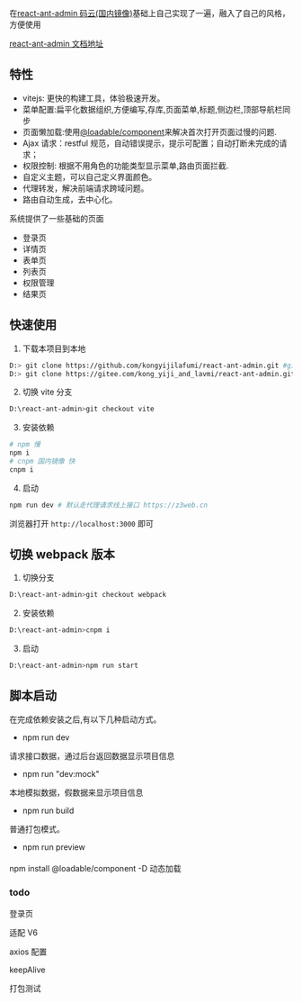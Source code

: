 在[react-ant-admin 码云(国内镜像)](https://gitee.com/kong_yiji_and_lavmi/react-ant-admin)基础上自己实现了一遍，融入了自己的风格，方便使用

[react-ant-admin 文档地址](https://z3web.cn/doc-react-ant-admin/)

## 特性

- vitejs: 更快的构建工具，体验极速开发。
- 菜单配置:扁平化数据组织,方便编写,存库,页面菜单,标题,侧边栏,顶部导航栏同步
- 页面懒加载:使用[@loadable/component](https://loadable-components.com/docs/getting-started/)来解决首次打开页面过慢的问题.
- Ajax 请求：restful 规范，自动错误提示，提示可配置；自动打断未完成的请求；
- 权限控制: 根据不用角色的功能类型显示菜单,路由页面拦截.
- 自定义主题，可以自己定义界面颜色。
- 代理转发，解决前端请求跨域问题。
- 路由自动生成，去中心化。

系统提供了一些基础的页面

- 登录页
- 详情页
- 表单页
- 列表页
- 权限管理
- 结果页

## 快速使用

1. 下载本项目到本地

```bash
D:> git clone https://github.com/kongyijilafumi/react-ant-admin.git #github地址 慢
D:> git clone https://gitee.com/kong_yiji_and_lavmi/react-ant-admin.git #码云地址 快
```

2. 切换 vite 分支

```bash
D:\react-ant-admin>git checkout vite
```

3. 安装依赖

```bash
# npm 慢
npm i
# cnpm 国内镜像 快
cnpm i
```

4. 启动

```bash
npm run dev # 默认走代理请求线上接口 https://z3web.cn
```

浏览器打开 `http://localhost:3000` 即可

## 切换 webpack 版本

1. 切换分支

```bash
D:\react-ant-admin>git checkout webpack
```

2. 安装依赖

```bash
D:\react-ant-admin>cnpm i
```

3. 启动

```bash
D:\react-ant-admin>npm run start
```

## 脚本启动

在完成依赖安装之后,有以下几种启动方式。

- npm run dev

请求接口数据，通过后台返回数据显示项目信息

- npm run "dev:mock"

本地模拟数据，假数据来显示项目信息

- npm run build

普通打包模式。

- npm run preview

####

npm install @loadable/component -D 动态加载

### todo

登录页

适配 V6

axios 配置

keepAlive

打包测试